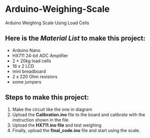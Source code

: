 # Arduino-Weighing-Scale
Arduino Weighing Scale Using Load Cells

## Here is the *Material List* to make this project:
  - Arduino Nano
  - HX711 24-bit ADC Amplifier
  - 2 * 20kg load cells
  - 16 x 2 LCD
  - mini breadboard
  - 2 x 220 Ohm resistors
  - some jumpers

## Steps to make this project:
  1.  Make the circuit like the one in diagram
  2.  Upload the **Calibration.ino** file to the board and calibrate with the instruction shown in the file
  3.  Upload the **HX711.ino file** and test weighing
  4.  Finally, upload the **final_code.ino** file and start using the scale.
